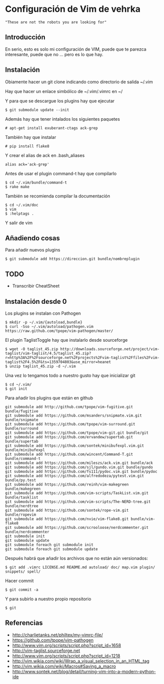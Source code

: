 # Configuración de Vim de vehrka  #

    "These are not the robots you are looking for"

## Introducción ##

En serio, esto es solo mi configuración de VIM, puede que te parezca interesante, puede que no ... pero es lo que hay.

## Instalación ##

Obiamente hacer un git clone indicando como directorio de salida ~/.vim

Hay que hacer un enlace simbólico de ~/.vim/.vimrc en ~/

Y para que se descargue los plugins hay que ejecutar

    $ git submodule update --init

Además hay que tener intalados los siguientes paquetes

    # apt-get install exuberant-ctags ack-grep

También hay que instalar

    # pip install flake8

Y crear el alias de ack en .bash_aliases

    alias ack='ack-grep'

Antes de usar el plugin command-t hay que compilarlo

    $ cd ~/.vim/bundle/command-t
    $ rake make

También se recomienda compilar la documentación

    $ cd ~/.vim/doc
    $ vim
    $ :helptags .

Y salir de vim

## Añadiendo cosas ##

Para añadir nuevos plugins

    $ git submodule add https://direccion.git bundle/nombreplugin

## TODO ##

- Transcribir CheatSheet

## Instalación desde 0 ##

Los plugins se instalan con Pathogen

    $ mkdir -p ~/.vim/{autoload,bundle}
    $ curl -Sso ~/.vim/autoload/pathogen.vim https://raw.github.com/tpope/vim-pathogen/master/

El plugin TaglistToggle hay que instalarlo desde sourceforge

    $ wget -O taglist_45.zip http://downloads.sourceforge.net/project/vim-taglist/vim-taglist/4.5/taglist_45.zip?r=http%3A%2F%2Fsourceforge.net%2Fprojects%2Fvim-taglist%2Ffiles%2Fvim-taglist%2F4.5%2F&ts=1359704803&use_mirror=heanet
    $ unzip taglist_45.zip -d ~/.vim

Una vez lo tengamos todo a nuestro gusto hay que inicializar git

    $ cd ~/.vim/
    $ git init

Para añadir los plugins que están en github

    git submodule add http://github.com/tpope/vim-fugitive.git bundle/fugitive
    git submodule add https://github.com/msanders/snipmate.vim.git bundle/snipmate
    git submodule add https://github.com/tpope/vim-surround.git bundle/surround
    git submodule add https://github.com/tpope/vim-git.git bundle/git
    git submodule add https://github.com/ervandew/supertab.git bundle/supertab
    git submodule add https://github.com/sontek/minibufexpl.vim.git bundle/minibufexpl
    git submodule add https://github.com/wincent/Command-T.git bundle/command-t
    git submodule add https://github.com/mileszs/ack.vim.git bundle/ack
    git submodule add https://github.com/sjl/gundo.vim.git bundle/gundo
    git submodule add https://github.com/fs111/pydoc.vim.git bundle/pydoc
    git submodule add https://github.com/alfredodeza/pytest.vim.git bundle/py.test
    git submodule add https://github.com/reinh/vim-makegreen bundle/makegreen
    git submodule add https://github.com/vim-scripts/TaskList.vim.git bundle/tasklist
    git submodule add https://github.com/vim-scripts/The-NERD-tree.git bundle/nerdtree
    git submodule add https://github.com/sontek/rope-vim.git bundle/ropevim
    git submodule add https://github.com/nvie/vim-flake8.git bundle/vim-flake8
    git submodule add https://github.com/scrooloose/nerdcommenter.git bundle/nerdcommenter
    git submodule init
    git submodule update
    git submodule foreach git submodule init
    git submodule foreach git submodule update

Después habrá que añadir los archivos que no están aún versionados:

    $ git add .vimrc LICENSE.md README.md autoload/ doc/ map.vim plugin/ snippets/ spell/

Hacer commit

    $ git commit -a

Y para subirlo a nuestro propio repositorio

    $ git 

## Referencias ##

+ http://charlietanks.net/philtex/my-vimrc-file/
+ https://github.com/tpope/vim-pathogen
+ http://www.vim.org/scripts/script.php?script_id=1658
+ http://vim-taglist.sourceforge.net
+ http://www.vim.org/scripts/script.php?script_id=1218
+ http://vim.wikia.com/wiki/Wrap_a_visual_selection_in_an_HTML_tag
+ http://vim.wikia.com/wiki/Macros#Saving_a_macro
+ http://www.sontek.net/blog/detail/turning-vim-into-a-modern-python-ide
